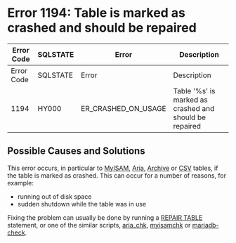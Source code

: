 
# Error 1194: Table is marked as crashed and should be repaired


| Error Code | SQLSTATE | Error | Description |
| --- | --- | --- | --- |
| Error Code | SQLSTATE | Error | Description |
| 1194 | HY000 | ER_CRASHED_ON_USAGE | Table '%s' is marked as crashed and should be repaired |




## Possible Causes and Solutions


This error occurs, in particular to [MyISAM](../../../../storage-engines/myisam-storage-engine/myisam-system-variables.md), [Aria](../../../../storage-engines/s3-storage-engine/aria_s3_copy.md), [Archive](../../../../storage-engines/archive/README.md) or [CSV](../../../../storage-engines/csv/csv-overview.md) tables, if the table is marked as crashed. This can occur for a number of reasons, for example:


* running out of disk space
* sudden shutdown while the table was in use


Fixing the problem can usually be done by running a [REPAIR TABLE](../../../../sql-statements-and-structure/sql-statements/table-statements/repair-table.md) statement, or one of the similar scripts, [aria_chk](../../../../../clients-and-utilities/aria-clients-and-utilities/aria_chk.md), [myisamchk](../../../../../clients-and-utilities/myisam-clients-and-utilities/myisamchk-table-information.md) or [mariadb-check](../../../../../clients-and-utilities/mariadb-check.md).


